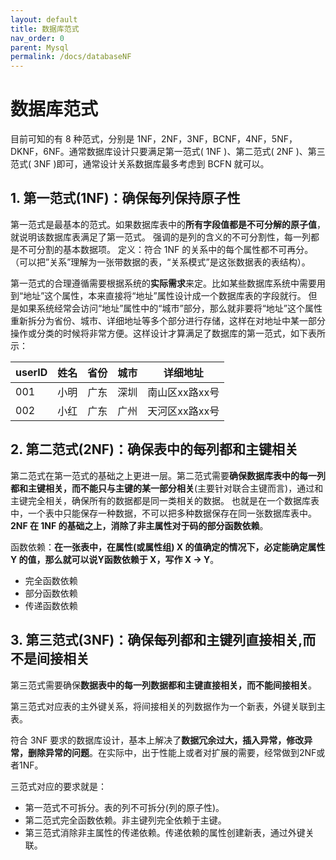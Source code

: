 ```yaml
---
layout: default
title: 数据库范式
nav_order: 0
parent: Mysql
permalink: /docs/databaseNF
---
```



# 数据库范式

目前可知的有 8 种范式，分别是 1NF，2NF，3NF，BCNF，4NF，5NF，DKNF，6NF。通常数据库设计只要满足第一范式( 1NF )、第二范式( 2NF )、第三范式( 3NF )即可，通常设计关系数据库最多考虑到 BCFN 就可以。

## 1. 第一范式(1NF)：确保每列保持原子性
第一范式是最基本的范式。如果数据库表中的**所有字段值都是不可分解的原子值**，就说明该数据库表满足了第一范式。
强调的是列的含义的不可分割性，每一列都是不可分割的基本数据项。
定义：符合 1NF 的关系中的每个属性都不可再分。（可以把”关系”理解为一张带数据的表，“关系模式”是这张数据表的表结构）。

第一范式的合理遵循需要根据系统的**实际需求**来定。比如某些数据库系统中需要用到“地址”这个属性，本来直接将“地址”属性设计成一个数据库表的字段就行。
但是如果系统经常会访问“地址”属性中的“城市”部分，那么就非要将“地址”这个属性重新拆分为省份、城市、详细地址等多个部分进行存储，这样在对地址中某一部分操作或分类的时候将非常方便。这样设计才算满足了数据库的第一范式，如下表所示：

|  userID   | 姓名  | 省份 |  城市   | 详细地址  |
|  ----  | ----  | ---- |  ----  | ----  |
| 001  | 小明 | 广东  | 深圳 | 南山区xx路xx号 |
| 002  | 小红 | 广东  | 广州 | 天河区xx路xx号 |


## 2. 第二范式(2NF)：确保表中的每列都和主键相关
第二范式在第一范式的基础之上更进一层。第二范式需要**确保数据库表中的每一列都和主键相关，而不能只与主键的某一部分相关**(主要针对联合主键而言)，通过和主键完全相关，确保所有的数据都是同一类相关的数据。
也就是在一个数据库表中，一个表中只能保存一种数据，不可以把多种数据保存在同一张数据库表中。 **2NF 在 1NF 的基础之上，消除了非主属性对于码的部分函数依赖**。

函数依赖：**在一张表中，在属性(或属性组) X 的值确定的情况下，必定能确定属性 Y 的值，那么就可以说Y函数依赖于 X，写作 X → Y**。

- 完全函数依赖
- 部分函数依赖
- 传递函数依赖

## 3. 第三范式(3NF)：确保每列都和主键列直接相关,而不是间接相关

第三范式需要确保**数据表中的每一列数据都和主键直接相关，而不能间接相关**。

第三范式对应表的主外键关系，将间接相关的列数据作为一个新表，外键关联到主表。

符合 3NF 要求的数据库设计，基本上解决了**数据冗余过大，插入异常，修改异常，删除异常的问题**。在实际中，出于性能上或者对扩展的需要，经常做到2NF或者1NF。

三范式对应的要求就是：
- 第一范式不可拆分。表的列不可拆分(列的原子性)。
- 第二范式完全函数依赖。非主键列完全依赖于主键。
- 第三范式消除非主属性的传递依赖。传递依赖的属性创建新表，通过外键关联。


